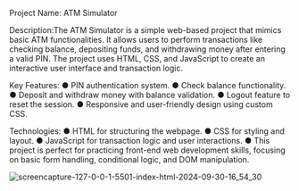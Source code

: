 Project Name: ATM Simulator

Description:The ATM Simulator is a simple web-based project that mimics basic ATM functionalities. 
It allows users to perform transactions like checking balance, depositing funds, and withdrawing money after entering a valid PIN. 
The project uses HTML, CSS, and JavaScript to create an interactive user interface and transaction logic.

Key Features:
● PIN authentication system. 
● Check balance functionality.
● Deposit and withdraw money with balance validation.
● Logout feature to reset the session.
● Responsive and user-friendly design using custom CSS.

Technologies:
● HTML for structuring the webpage.
● CSS for styling and layout.
● JavaScript for transaction logic and user interactions.
● This project is perfect for practicing front-end web development skills, focusing on basic form handling, conditional logic, and DOM manipulation.

![screencapture-127-0-0-1-5501-index-html-2024-09-30-16_54_30](https://github.com/user-attachments/assets/27372e1b-edc2-447c-a343-eed7b5175e1e)

